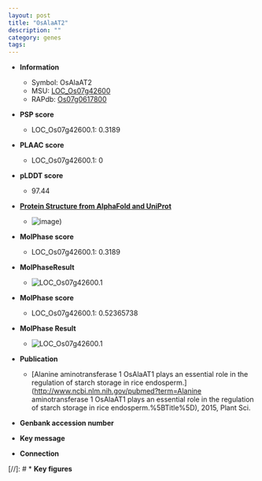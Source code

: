 ```yaml
---
layout: post
title: "OsAlaAT2"
description: ""
category: genes
tags: 
---
```


* **Information**  
    + Symbol: OsAlaAT2  
    + MSU: [LOC_Os07g42600](http://rice.plantbiology.msu.edu/cgi-bin/ORF_infopage.cgi?orf=LOC_Os07g42600)  
    + RAPdb: [Os07g0617800](http://rapdb.dna.affrc.go.jp/viewer/gbrowse_details/irgsp1?name=Os07g0617800)  

* **PSP score**  
    + LOC_Os07g42600.1: 0.3189 

* **PLAAC score**  
    + LOC_Os07g42600.1: 0 

* **pLDDT score**
    + 97.44

* **[Protein Structure from AlphaFold and UniProt](https://www.uniprot.org/uniprotkb/Q0D4M5/entry#structure)**
    + ![image](https://ricepsp.github.io/images/Q0/AF-Q0D4M5-F1.png))

* **MolPhase score**
    + LOC_Os07g42600.1: 0.3189

* **MolPhaseResult**
    + ![LOC_Os07g42600.1](https://ricepsp.github.io/pictures/LOC_Os07g/LOC_Os07g42600.1.png)

* **MolPhase score**
    + LOC_Os07g42600.1: 0.52365738

* **MolPhase Result**
    + ![LOC_Os07g42600.1](https://304243504.github.io/Pictures/LOC_Os07g/LOC_Os07g42600.1.png)

* **Publication**  
    + [Alanine aminotransferase 1 OsAlaAT1 plays an essential role in the regulation of starch storage in rice endosperm.](http://www.ncbi.nlm.nih.gov/pubmed?term=Alanine aminotransferase 1 OsAlaAT1 plays an essential role in the regulation of starch storage in rice endosperm.%5BTitle%5D), 2015, Plant Sci.

* **Genbank accession number**  

* **Key message**  

* **Connection**  

[//]: # * **Key figures**  



